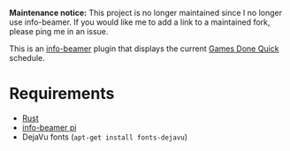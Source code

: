 **Maintenance notice:** This project is no longer maintained since I no longer use info-beamer. If you would like me to add a link to a maintained fork, please ping me in an issue.

This is an [info-beamer](https://info-beamer.com/) plugin that displays the current [Games Done Quick](https://gamesdonequick.com/) schedule.

# Requirements

* [Rust](https://rust-lang.org/)
* [info-beamer pi](https://info-beamer.com/download/player)
* DejaVu fonts (`apt-get install fonts-dejavu`)
